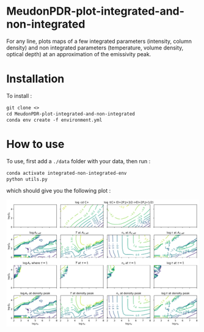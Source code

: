 # MeudonPDR-plot-integrated-and-non-integrated

For any line, plots maps of a few integrated parameters (intensity, column density) and non integrated parameters (temperature, volume density, optical depth) at an approximation of the emissivity peak.

# Installation

To install : 

```
git clone <>
cd MeudonPDR-plot-integrated-and-non-integrated
conda env create -f environment.yml
```


# How to use

To use, first add a `./data` folder with your data, then run : 

```
conda activate integrated-non-integrated-env
python utils.py
```

which should give you the following plot :

![Alt text](./img/example.png?raw=true "Example of plot this program does")
